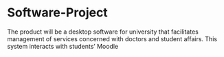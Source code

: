 # Software-Project
The product will be a desktop software for university that facilitates management of services concerned with doctors and student affairs. This system interacts with students’ Moodle
